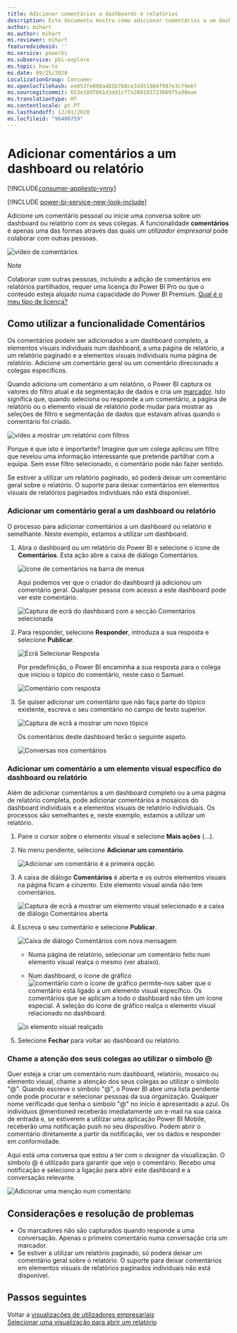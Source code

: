 ```yaml
---
title: Adicionar comentários a dashboards e relatórios
description: Este documento mostra como adicionar comentários a um dashboard, relatório ou elemento visual e como utilizar os comentários para ter conversas com os colaboradores.
author: mihart
ms.author: mihart
ms.reviewer: mihart
featuredvideoid: ''
ms.service: powerbi
ms.subservice: pbi-explore
ms.topic: how-to
ms.date: 09/25/2020
LocalizationGroup: Consumer
ms.openlocfilehash: ee053fe000ad85b768ce3d451984f987e3c79e6f
ms.sourcegitcommit: 653e18d7041d3dd1cf7a38010372366975a98eae
ms.translationtype: HT
ms.contentlocale: pt-PT
ms.lasthandoff: 12/01/2020
ms.locfileid: "96400759"
---
```

# <a name="add-comments-to-a-dashboard-or-report"></a>Adicionar comentários a um dashboard ou relatório

[!INCLUDE[consumer-appliesto-ynny](../includes/consumer-appliesto-ynny.md)]

[!INCLUDE [power-bi-service-new-look-include](../includes/power-bi-service-new-look-include.md)]

Adicione um comentário pessoal ou inicie uma conversa sobre um dashboard ou relatório com os seus colegas. A funcionalidade **comentários** é apenas uma das formas através das quais um *utilizador empresarial* pode colaborar com outras pessoas. 

![vídeo de comentários](media/end-user-comment/comment.gif)

> [!NOTE]
> Colaborar com outras pessoas, incluindo a adição de comentários em relatórios partilhados, requer uma licença do Power BI Pro ou que o conteúdo esteja alojado numa capacidade do Power BI Premium. [Qual é o meu tipo de licença?](end-user-license.md)

## <a name="how-to-use-the-comments-feature"></a>Como utilizar a funcionalidade Comentários
Os comentários podem ser adicionados a um dashboard completo, a elementos visuais individuais num dashboard, a uma página de relatório, a um relatório paginado e a elementos visuais individuais numa página de relatório. Adicione um comentário geral ou um comentário direcionado a colegas específicos.  

Quando adiciona um comentário a um relatório, o Power BI captura os valores do filtro atual e da segmentação de dados e cria um [marcador](end-user-bookmarks.md). Isto significa que, quando seleciona ou responde a um comentário, a página de relatório ou o elemento visual de relatório pode mudar para mostrar as seleções de filtro e segmentação de dados que estavam ativas quando o comentário foi criado.  

![vídeo a mostrar um relatório com filtros](media/end-user-comment/power-bi-comment.gif)

Porque é que isto é importante? Imagine que um colega aplicou um filtro que revelou uma informação interessante que pretende partilhar com a equipa. Sem esse filtro selecionado, o comentário pode não fazer sentido.

Se estiver a utilizar um relatório paginado, só poderá deixar um comentário geral sobre o relatório.  O suporte para deixar comentários em elementos visuais de relatórios paginados individuais não está disponível.

### <a name="add-a-general-comment-to-a-dashboard-or-report"></a>Adicionar um comentário geral a um dashboard ou relatório
O processo para adicionar comentários a um dashboard ou relatório é semelhante.  Neste exemplo, estamos a utilizar um dashboard. 

1. Abra o dashboard ou um relatório do Power BI e selecione o ícone de **Comentários**. Esta ação abre a caixa de diálogo Comentários.

    ![ícone de comentários na barra de menus](media/end-user-comment/power-bi-comment-icon.png)

    Aqui podemos ver que o criador do dashboard já adicionou um comentário geral.  Qualquer pessoa com acesso a este dashboard pode ver este comentário.

    ![Captura de ecrã do dashboard com a secção Comentários selecionada](media/end-user-comment/power-bi-first-comments.png)

2. Para responder, selecione **Responder**, introduza a sua resposta e selecione **Publicar**.  

    ![Ecrã Selecionar Resposta](media/end-user-comment/power-bi-comments-reply.png)

    Por predefinição, o Power BI encaminha a sua resposta para o colega que iniciou o tópico do comentário, neste caso o Samuel. 

    ![Comentário com resposta](media/end-user-comment/power-bi-respond.png)

 3. Se quiser adicionar um comentário que não faça parte do tópico existente, escreva o seu comentário no campo de texto superior.

    ![Captura de ecrã a mostrar um novo tópico](media/end-user-comment/power-bi-new-commenting.png)

    Os comentários deste dashboard terão o seguinte aspeto.

    ![Conversas nos comentários](media/end-user-comment/power-bi-conversation.png)

### <a name="add-a-comment-to-a-specific-dashboard-or-report-visual"></a>Adicionar um comentário a um elemento visual específico do dashboard ou relatório
Além de adicionar comentários a um dashboard completo ou a uma página de relatório completa, pode adicionar comentários a mosaicos do dashboard individuais e a elementos visuais de relatório individuais. Os processos são semelhantes e, neste exemplo, estamos a utilizar um relatório.

1. Paire o cursor sobre o elemento visual e selecione **Mais ações** (...).    
2. No menu pendente, selecione **Adicionar um comentário**.

    ![Adicionar um comentário é a primeira opção](media/end-user-comment/power-bi-comment-reports.png)  

3.  A caixa de diálogo **Comentários** é aberta e os outros elementos visuais na página ficam a cinzento. Este elemento visual ainda não tem comentários. 

    ![Captura de ecrã a mostrar um elemento visual selecionado e a caixa de diálogo Comentários aberta](media/end-user-comment/power-bi-comments-column.png)  

4. Escreva o seu comentário e selecione **Publicar**.

    ![Caixa de diálogo Comentários com nova mensagem](media/end-user-comment/power-bi-comment-spikes.png)  

    - Numa página de relatório, selecionar um comentário feito num elemento visual realça o mesmo (ver abaixo).

    - Num dashboard, o ícone de gráfico ![comentário com o ícone de gráfico](media/end-user-comment/power-bi-comment-chart-icon.png) permite-nos saber que o comentário está ligado a um elemento visual específico. Os comentários que se aplicam a todo o dashboard não têm um ícone especial. A seleção do ícone de gráfico realça o elemento visual relacionado no dashboard.
    

    ![o elemento visual realçado](media/end-user-comment/power-bi-highlights.png)

5. Selecione **Fechar** para voltar ao dashboard ou relatório.

### <a name="get-your-colleagues-attention-by-using-the--sign"></a>Chame a atenção dos seus colegas ao utilizar o símbolo @
Quer esteja a criar um comentário num dashboard, relatório, mosaico ou elemento visual, chame a atenção dos seus colegas ao utilizar o símbolo "\@".  Quando escreve o símbolo "\@", o Power BI abre uma lista pendente onde pode procurar e selecionar pessoas da sua organização. Qualquer nome verificado que tenha o símbolo "\@" no início é apresentado a azul. Os indivíduos @mentioned receberão imediatamente um e-mail na sua caixa de entrada e, se estiverem a utilizar uma aplicação Power BI Mobile, receberão uma notificação push no seu dispositivo. Podem abrir o comentário diretamente a partir da notificação, ver os dados e responder em conformidade.

Aqui está uma conversa que estou a ter com o *designer* da visualização. O símbolo @ é utilizado para garantir que vejo o comentário. Recebo uma notificação e seleciono a ligação para abrir este dashboard e a conversação relevante.  

![Adicionar uma menção num comentário](media/end-user-comment/power-bi-comment-conversation.png)  

## <a name="considerations-and-troubleshooting"></a>Considerações e resolução de problemas

- Os marcadores não são capturados quando responde a uma conversação. Apenas o primeiro comentário numa conversação cria um marcador.
- Se estiver a utilizar um relatório paginado, só poderá deixar um comentário geral sobre o relatório.  O suporte para deixar comentários em elementos visuais de relatórios paginados individuais não está disponível.

## <a name="next-steps"></a>Passos seguintes
Voltar a [visualizações de utilizadores empresariais](end-user-visualizations.md)    
[Selecionar uma visualização para abrir um relatório](end-user-report-open.md)
